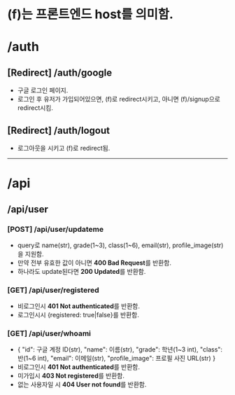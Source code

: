 # (f)는 프론트엔드 host를 의미함.
# /auth
## [Redirect] /auth/google
- 구글 로그인 페이지.
- 로그인 후 유저가 가입되어있으면, (f)로 redirect시키고, 아니면 (f)/signup으로 redirect시킴.
## [Redirect] /auth/logout
- 로그아웃을 시키고 (f)로 redirect됨.
- - -
# /api
## /api/user
### [POST] /api/user/updateme
- query로 name(str), grade(1~3), class(1~6), email(str), profile_image(str)을 지원함.
- 만약 전부 유효한 값이 아니면 **400 Bad Request**를 반환함.
- 하나라도 update된다면 **200 Updated**를 반환함.
### [GET] /api/user/registered
- 비로그인시 **401 Not authenticated**를 반환함.
- 로그인시시 {registered: true|false}를 반환함.
### [GET] /api/user/whoami
- {
    "id": 구글 계정 ID(str),
    "name": 이름(str),
    "grade": 학년(1~3 int),
    "class": 반(1~6 int),
    "email": 이메일(str),
    "profile_image": 프로필 사진 URL(str)
  }
- 비로그인시 **401 Not authenticated**를 반환함.
- 미가입시 **403 Not registered**를 반환함.
- 없는 사용자일 시 **404 User not found**를 반환함.